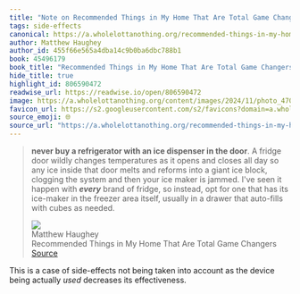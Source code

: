 ```yaml
---
title: "Note on Recommended Things in My Home That Are Total Game Changers via Matthew Haughey"
tags: side-effects
canonical: https://a.wholelottanothing.org/recommended-things-in-my-home-that-are-total-game-changers/
author: Matthew Haughey
author_id: 455f66e565a4dba14c9b0ba6dbc788b1
book: 45496179
book_title: "Recommended Things in My Home That Are Total Game Changers"
hide_title: true
highlight_id: 806590472
readwise_url: https://readwise.io/open/806590472
image: https://a.wholelottanothing.org/content/images/2024/11/photo_47095054-1500x1000-1.jpg
favicon_url: https://s2.googleusercontent.com/s2/favicons?domain=a.wholelottanothing.org
source_emoji: 🌐
source_url: "https://a.wholelottanothing.org/recommended-things-in-my-home-that-are-total-game-changers/#:~:text=**never%20buy%20a,cubes%20as%20needed."
---
```


> **never buy a refrigerator with an ice dispenser in the door**. A fridge door wildly changes temperatures as it opens and closes all day so any ice inside that door melts and reforms into a giant ice block, clogging the system and then your ice maker is jammed. I've seen it happen with ***every*** brand of fridge, so instead, opt for one that has its ice-maker in the freezer area itself, usually in a drawer that auto-fills with cubes as needed.
> <div class="quoteback-footer"><div class="quoteback-avatar"><img class="mini-favicon" src="https://s2.googleusercontent.com/s2/favicons?domain=a.wholelottanothing.org"></div><div class="quoteback-metadata"><div class="metadata-inner"><span style="display:none">FROM:</span><div aria-label="Matthew Haughey" class="quoteback-author"> Matthew Haughey</div><div aria-label="Recommended Things in My Home That Are Total Game Changers" class="quoteback-title"> Recommended Things in My Home That Are Total Game Changers</div></div></div><div class="quoteback-backlink"><a target="_blank" aria-label="go to the full text of this quotation" rel="noopener" href="https://a.wholelottanothing.org/recommended-things-in-my-home-that-are-total-game-changers/#:~:text=**never%20buy%20a,cubes%20as%20needed." class="quoteback-arrow"> Source</a></div></div>

This is a case of side-effects not being taken into account as the device being actually *used* decreases its effectiveness.